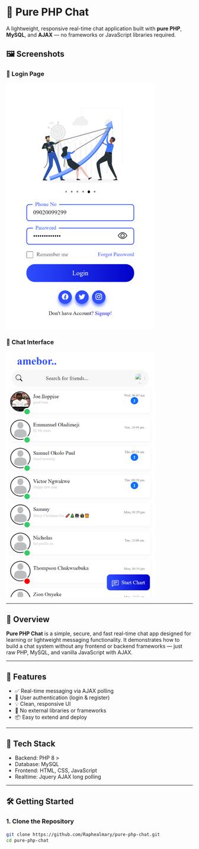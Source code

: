 # 💬 Pure PHP Chat

A lightweight, responsive real-time chat application built with **pure PHP**, **MySQL**, and **AJAX** — no frameworks or JavaScript libraries required.

## 🖼️ Screenshots

### 🔐 Login Page
<img src="login.png" alt="Login Page" width="400"/>

### 💬 Chat Interface
<img src="dash.png" alt="Chat Interface" width="400"/>


---

## 📌 Overview

**Pure PHP Chat** is a simple, secure, and fast real-time chat app designed for learning or lightweight messaging functionality. It demonstrates how to build a chat system without any frontend or backend frameworks — just raw PHP, MySQL, and vanilla JavaScript with AJAX.

---

## 🚀 Features

- ✅ Real-time messaging via AJAX polling
- 🔐 User authentication (login & register)
- 💡 Clean, responsive UI
- 🧩 No external libraries or frameworks
- 📦 Easy to extend and deploy

---

## 🧠 Tech Stack

- Backend: PHP 8 >
- Database: MySQL
- Frontend: HTML, CSS, JavaScript
- Realtime: Jquery AJAX long polling


---

## 🛠️ Getting Started

### 1. Clone the Repository

```bash
git clone https://github.com/Raphealmary/pure-php-chat.git
cd pure-php-chat
